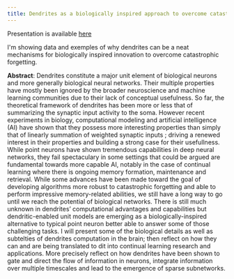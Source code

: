 ```yaml
---
title: Dendrites as a biologically inspired approach to overcome catastrophic forgetting
---
```


Presentation is available [here](static/posts/2023_continualAI_unconference/presentation.html)
<!-- Presentation is available [here](https://github.com/jeremyforest/presentations/blob/main/2023_ContinualAI_unconference/presentation.html) -->


I'm showing data and exemples of why dendrites can be a neat mechanisms for biologically inspired innovation to overcome catastrophic forgetting.

**Abstract**: Dendrites constitute a major unit element of biological neurons and more generally biological neural networks. Their multiple properties have mostly been ignored by the broader neuroscience and machine learning communities due to their lack of conceptual usefulness. So far, the theoretical framework of dendrites has been more or less that of summarizing the synaptic input activity to the soma. However recent experiments in biology, computational modeling and artificial intelligence (AI) have shown that they possess more interesting properties than simply that of linearly summation of weighted synaptic inputs ; driving a renewed interest in their properties and building a strong case for their usefullness. While point neurons have shown tremendous capabilities in deep neural networks, they fail spectaculary in some settings that could be argued are fundamental towards more capable AI, notably in the case of continual learning where there is ongoing memory formation, maintenance and retrieval. While some advances have been made toward the goal of developing algorithms more robust to catastrophic forgetting and able to perform impressive memory-related abilities, we still have a long way to go until we reach the potential of biological networks. There is still much unknown in dendrites’ computational advantages and capabilities but dendritic-enabled unit models are emerging as a biologically-inspired alternative to typical point neuron better able to answer some of those challenging tasks. I will present some of the biological details as well as subtelties of dendrites computation in the brain; then reflect on how they can and are being translated to dit into continual learning research and applications. More precisely reflect on how dendrites have been shown to gate and direct the flow of information in neurons, integrate information over multiple timescales and lead to the emergence of sparse subnetworks.


